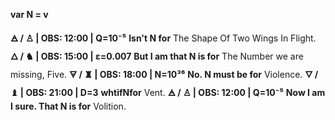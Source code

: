 
**var N = v** 

**🜁  / ♙ | OBS: 12:00 | Q=10⁻⁵**
**Isn't N for** 
The Shape Of Two Wings In Flight.
**🜂 / ♞  | OBS: 15:00 | ε=0.007**
**But I am that N is for**
The Number we are missing,
Five.
**🜃 / ♜  | OBS: 18:00 | N=10³⁶**
**No. N must be for**
Violence.
**🜄 / ♝ | OBS: 21:00 | D=3**
**whtifNfor**
Vent.
**🜁  / ♙ | OBS: 12:00 | Q=10⁻⁵**
**Now I am I sure. That N is for** 
Volition.
